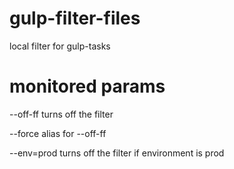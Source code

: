 # gulp-filter-files
local filter for gulp-tasks

# monitored params
--off-ff
turns off the filter

--force
alias for --off-ff

--env=prod
turns off the filter if environment is prod
